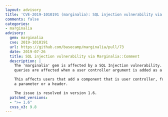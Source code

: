 ```yaml
---
layout: advisory
title: 'CVE-2019-1010191 (marginalia): SQL injection vulnerability via Marginalia::Comment'
comments: false
categories:
- marginalia
advisory:
  gem: marginalia
  cve: 2019-1010191
  url: https://github.com/basecamp/marginalia/pull/73
  date: 2019-07-26
  title: SQL injection vulnerability via Marginalia::Comment
  description: |
    The 'marginalia' gem is affected by a SQL Injection vulnerability. All SQL
    queries are affected when a user controller argument is added as a component.

    This affects users that add a component that is user controller, for instance
    a parameter or a header.

    The issue is resolved in version 1.6.
  patched_versions:
  - ">= 1.6"
  cvss_v3: 9.8
---
```

